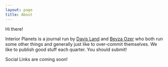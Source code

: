 ```yaml
---
layout: page
title: About
---
```


Hi there!

Interior Planets is a journal run by [Davis Land](http://davisland.info) and [Beyza Ozer](http://probablycryingreview.com/) who both run some other things and generally just like to over-commit themselves. We like to publish good stuff each quarter. You should submit!

Social Links are coming soon!